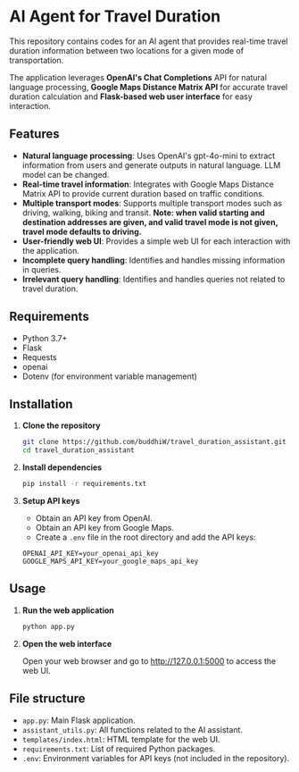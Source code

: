 # AI Agent for Travel Duration

This repository contains codes for an AI agent that provides real-time travel duration information between two locations for a given mode of transportation.

The application leverages **OpenAI's Chat Completions** API for natural language processing, **Google Maps Distance Matrix API** for accurate travel duration calculation and **Flask-based web user interface** for easy interaction.

## Features
- **Natural language processing**: Uses OpenAI's gpt-4o-mini to extract information from users and generate outputs in natural language. LLM model can be changed.  
- **Real-time travel information**: Integrates with Google Maps Distance Matrix API to provide current duration based on traffic conditions.  
- **Multiple transport modes**: Supports multiple transport modes such as driving, walking, biking and transit. **Note: when valid starting and destination addresses are given, and valid travel mode is not given, travel mode defaults to driving.**    
- **User-friendly web UI**: Provides a simple web UI for each interaction with the application.  
- **Incomplete query handling**: Identifies and handles missing information in queries.  
- **Irrelevant query handling**: Identifies and handles queries not related to travel duration.  

## Requirements

- Python 3.7+
- Flask
- Requests
- openai
- Dotenv (for environment variable management)

## Installation

1. **Clone the repository**

    ```bash
    git clone https://github.com/buddhiW/travel_duration_assistant.git
    cd travel_duration_assistant
    ```
2. **Install dependencies**

    ```bash
    pip install -r requirements.txt
    ```
3. **Setup API keys**

    - Obtain an API key from OpenAI.
    - Obtain an API key from Google Maps.
    - Create a `.env` file in the root directory and add the API keys:

    ```
    OPENAI_API_KEY=your_openai_api_key
    GOOGLE_MAPS_API_KEY=your_google_maps_api_key
    ```

## Usage

1. **Run the web application**

    ```bash
    python app.py
    ```

2. **Open the web interface**

    Open your web browser and go to http://127.0.0.1:5000 to access the web UI.

## File structure

- `app.py`: Main Flask application.
- `assistant_utils.py`: All functions related to the AI assistant.
- `templates/index.html`: HTML template for the web UI.
- `requirements.txt`: List of required Python packages.
- `.env`: Environment variables for API keys (not included in the repository).




 
